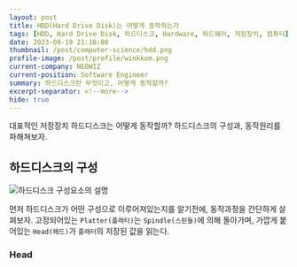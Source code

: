 ```yaml
---
layout: post
title: HDD(Hard Drive Disk)는 어떻게 동작하는가
tags: [HDD, Hard Drive Disk, 하드디스크, Hardware, 하드웨어, 저장장치, 컴퓨터]
date: 2023-09-19 21:16:00
thumbnail: /post/computer-science/hdd.png
profile-image: /post/profile/winkkom.png
current-company: NEOWIZ
current-position: Software Engineer
summary: 하드디스크란 무엇이고, 어떻게 동작할까?
excerpt-separator: <!--more-->
hide: true
---
```

대표적인 저장장치 하드디스크는 어떻게 동작할까?
하드디스크의 구성과, 동작원리를 파해쳐보자.
<!--more-->

## 하드디스크의 구성

![하드디스크 구성요소의 설명](/post/computer/hdd_consist_of.png)

먼저 하드디스크가 어떤 구성으로 이루어져있는지를 알기전에, 동작과정을 간단하게 살펴보자.
고정되어있는 `Platter(플래터)`는 `Spindle(스핀들)`에 의해 돌아가며, 가깝게 붙어있는 `Head(헤드)`가 `플래터`의 저장된 값을 읽는다.

### Head 

